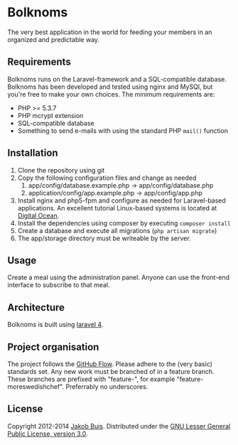 # Bolknoms

The very best application in the world for feeding your members in an organized and predictable way.

## Requirements
Bolknoms runs on the Laravel-framework and a SQL-compatible database. Bolknoms has been developed and tested using nginx and MySQl, but you're free to make your own choices. The minimum requirements are:

* PHP >= 5.3.7
* PHP mcrypt extension
* SQL-compatible database
* Something to send e-mails with using the standard PHP `mail()` function

## Installation
1. Clone the repository using git
1. Copy the following configuration files and change as needed
    1. app/config/database.example.php -> app/config/database.php
    1. application/config/app.example.php -> app/config/app.php
1. Install nginx and php5-fpm and configure as needed for Laravel-based applications. An excellent tutorial Linux-based systems is located at [Digital Ocean](https://www.digitalocean.com/community/articles/how-to-install-laravel-with-nginx-on-an-ubuntu-12-04-lts-vps).
1. Install the dependencies using composer by executing `composer install`
1. Create a database and execute all migrations (`php artisan migrate`)
1. The app/storage directory must be writeable by the server.

## Usage
Create a meal using the administration panel. Anyone can use the front-end interface to subscribe to that meal.

## Architecture
Bolknoms is built using [laravel 4](http://laravel.com/).

## Project organisation
The project follows the [GitHub Flow](http://scottchacon.com/2011/08/31/github-flow.html). Please adhere to the (very basic) standards set. Any new work must be branched of in a feature branch. These branches are prefixed with "feature-", for example "feature-moreswedishchef". Preferrably no underscores.

## License
Copyright 2012-2014 [Jakob Buis](http://www.jakobbuis.com). Distributed under the [GNU Lesser General Public License, version 3.0](http://opensource.org/licenses/lgpl-3.0.html).
